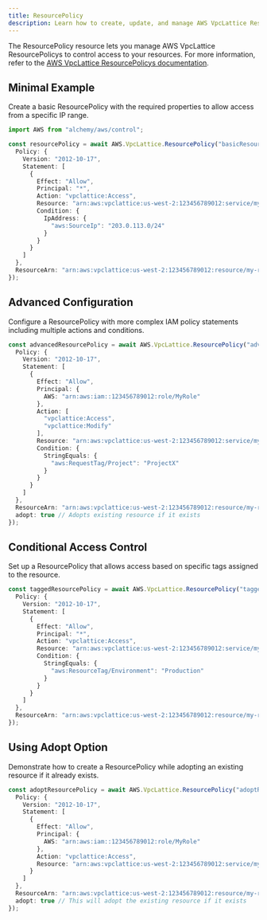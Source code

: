 ```yaml
---
title: ResourcePolicy
description: Learn how to create, update, and manage AWS VpcLattice ResourcePolicys using Alchemy Cloud Control.
---
```


The ResourcePolicy resource lets you manage AWS VpcLattice ResourcePolicys to control access to your resources. For more information, refer to the [AWS VpcLattice ResourcePolicys documentation](https://docs.aws.amazon.com/vpclattice/latest/userguide/).

## Minimal Example

Create a basic ResourcePolicy with the required properties to allow access from a specific IP range.

```ts
import AWS from "alchemy/aws/control";

const resourcePolicy = await AWS.VpcLattice.ResourcePolicy("basicResourcePolicy", {
  Policy: {
    Version: "2012-10-17",
    Statement: [
      {
        Effect: "Allow",
        Principal: "*",
        Action: "vpclattice:Access",
        Resource: "arn:aws:vpclattice:us-west-2:123456789012:service/my-service",
        Condition: {
          IpAddress: {
            "aws:SourceIp": "203.0.113.0/24"
          }
        }
      }
    ]
  },
  ResourceArn: "arn:aws:vpclattice:us-west-2:123456789012:resource/my-resource"
});
```

## Advanced Configuration

Configure a ResourcePolicy with more complex IAM policy statements including multiple actions and conditions.

```ts
const advancedResourcePolicy = await AWS.VpcLattice.ResourcePolicy("advancedResourcePolicy", {
  Policy: {
    Version: "2012-10-17",
    Statement: [
      {
        Effect: "Allow",
        Principal: {
          AWS: "arn:aws:iam::123456789012:role/MyRole"
        },
        Action: [
          "vpclattice:Access",
          "vpclattice:Modify"
        ],
        Resource: "arn:aws:vpclattice:us-west-2:123456789012:service/my-service",
        Condition: {
          StringEquals: {
            "aws:RequestTag/Project": "ProjectX"
          }
        }
      }
    ]
  },
  ResourceArn: "arn:aws:vpclattice:us-west-2:123456789012:resource/my-resource",
  adopt: true // Adopts existing resource if it exists
});
```

## Conditional Access Control

Set up a ResourcePolicy that allows access based on specific tags assigned to the resource.

```ts
const taggedResourcePolicy = await AWS.VpcLattice.ResourcePolicy("taggedResourcePolicy", {
  Policy: {
    Version: "2012-10-17",
    Statement: [
      {
        Effect: "Allow",
        Principal: "*",
        Action: "vpclattice:Access",
        Resource: "arn:aws:vpclattice:us-west-2:123456789012:service/my-service",
        Condition: {
          StringEquals: {
            "aws:ResourceTag/Environment": "Production"
          }
        }
      }
    ]
  },
  ResourceArn: "arn:aws:vpclattice:us-west-2:123456789012:resource/my-resource"
});
```

## Using Adopt Option

Demonstrate how to create a ResourcePolicy while adopting an existing resource if it already exists.

```ts
const adoptResourcePolicy = await AWS.VpcLattice.ResourcePolicy("adoptResourcePolicy", {
  Policy: {
    Version: "2012-10-17",
    Statement: [
      {
        Effect: "Allow",
        Principal: {
          AWS: "arn:aws:iam::123456789012:role/MyRole"
        },
        Action: "vpclattice:Access",
        Resource: "arn:aws:vpclattice:us-west-2:123456789012:service/my-service"
      }
    ]
  },
  ResourceArn: "arn:aws:vpclattice:us-west-2:123456789012:resource/my-resource",
  adopt: true // This will adopt the existing resource if it exists
});
```
